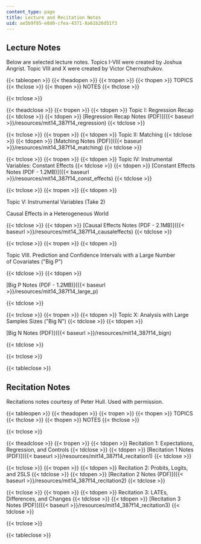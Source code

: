 ```yaml
---
content_type: page
title: Lecture and Recitation Notes
uid: ae5b9f85-e8d0-cfea-4371-8a61b26d51f3
---
```


Lecture Notes
-------------

Below are selected lecture notes. Topics I-VIII were created by Joshua Angrist. Topic VIII and X were created by Victor Chernozhukov. 

{{< tableopen >}}
{{< theadopen >}}
{{< tropen >}}
{{< thopen >}}
TOPICS
{{< thclose >}}
{{< thopen >}}
NOTES
{{< thclose >}}

{{< trclose >}}

{{< theadclose >}}
{{< tropen >}}
{{< tdopen >}}
Topic I: Regression Recap
{{< tdclose >}}
{{< tdopen >}}
[Regression Recap Notes (PDF)]({{< baseurl >}}/resources/mit14_387f14_regression)
{{< tdclose >}}

{{< trclose >}}
{{< tropen >}}
{{< tdopen >}}
Topic II: Matching
{{< tdclose >}}
{{< tdopen >}}
[Matching Notes (PDF)]({{< baseurl >}}/resources/mit14_387f14_matching)
{{< tdclose >}}

{{< trclose >}}
{{< tropen >}}
{{< tdopen >}}
Topic IV: Instrumental Variables: Constant Effects
{{< tdclose >}}
{{< tdopen >}}
[Constant Effects Notes (PDF - 1.2MB)]({{< baseurl >}}/resources/mit14_387f14_const_effects)
{{< tdclose >}}

{{< trclose >}}
{{< tropen >}}
{{< tdopen >}}


Topic V: Instrumental Variables (Take 2)

Causal Effects in a Heterogeneous World


{{< tdclose >}}
{{< tdopen >}}
[Causal Effects Notes (PDF - 2.1MB)]({{< baseurl >}}/resources/mit14_387f14_causaleffects)
{{< tdclose >}}

{{< trclose >}}
{{< tropen >}}
{{< tdopen >}}


Topic VIII. Prediction and Confidence Intervals with a Large Number of Covariates ("Big P")


{{< tdclose >}}
{{< tdopen >}}


[Big P Notes (PDF - 1.2MB)]({{< baseurl >}}/resources/mit14_387f14_large_p)


{{< tdclose >}}

{{< trclose >}}
{{< tropen >}}
{{< tdopen >}}
Topic X: Analysis with Large Samples Sizes ("Big N")
{{< tdclose >}}
{{< tdopen >}}


[Big N Notes (PDF)]({{< baseurl >}}/resources/mit14_387f14_bign)


{{< tdclose >}}

{{< trclose >}}

{{< tableclose >}}

**Recitation Notes**
--------------------

Recitations notes courtesy of Peter Hull. Used with permission. 

{{< tableopen >}}
{{< theadopen >}}
{{< tropen >}}
{{< thopen >}}
TOPICS
{{< thclose >}}
{{< thopen >}}
NOTES
{{< thclose >}}

{{< trclose >}}

{{< theadclose >}}
{{< tropen >}}
{{< tdopen >}}
Recitation 1: Expectations, Regression, and Controls
{{< tdclose >}}
{{< tdopen >}}
[Recitation 1 Notes (PDF)]({{< baseurl >}}/resources/mit14_387f14_recitation1)
{{< tdclose >}}

{{< trclose >}}
{{< tropen >}}
{{< tdopen >}}
Recitation 2: Probits, Logits, and 2SLS
{{< tdclose >}}
{{< tdopen >}}
[Recitation 2 Notes (PDF)]({{< baseurl >}}/resources/mit14_387f14_recitation2)
{{< tdclose >}}

{{< trclose >}}
{{< tropen >}}
{{< tdopen >}}
Recitation 3: LATEs, Differences, and Changes
{{< tdclose >}}
{{< tdopen >}}
[Recitation 3 Notes (PDF)]({{< baseurl >}}/resources/mit14_387f14_recitation3)
{{< tdclose >}}

{{< trclose >}}

{{< tableclose >}}